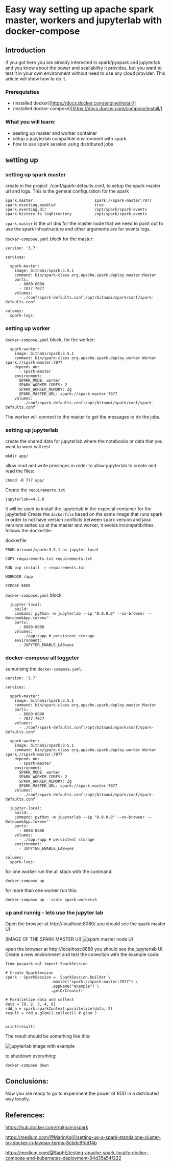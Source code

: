 # Easy way setting up apache spark master, workers and jupyterlab with docker-compose

## Introduction

If you got here you are already interested in spark/pyspark and jupyterlab and you know about the power and scallability it provides, but you want to test it in your own environment without need to use any cloud provider. This article will show how to do it.

### Prerequisites

- (installed docker)[https://docs.docker.com/engine/install/]
- (installed docker-compose)[https://docs.docker.com/compose/install/]

### What you will learn:
- seeting up master and worker container
- setup a jupyterlab compatible environment with spark
- how to use spark session using distributed jobs

## setting up

### setting up spark master

create in the project ./conf/spark-defaults.conf, to setup the spark master url and logs. This is the general configuration for the spark


```
spark.master                           spark://spark-master:7077
spark.eventLog.enabled                 true
spark.eventLog.dir                     /opt/spark/spark-events
spark.history.fs.logDirectory          /opt/spark/spark-events
```
`spark.master` is the url dns for the master node that we need to point out to use the spark infrastructure and other arguments are for events logs.

`docker-compose.yaml` block for the master:
```
version: '3.7'

services:

  spark-master:
    image: bitnami/spark:3.5.1
    command: bin/spark-class org.apache.spark.deploy.master.Master
    ports:
      - 8080:8080
      - 7077:7077
    volumes:
      - ./conf/spark-defaults.conf:/opt/bitnami/spark/conf/spark-defaults.conf

volumes:
  spark-logs:
```

### setting up worker

`docker-compose.yaml` block, for the worker:
```
  spark-worker:
    image: bitnami/spark:3.5.1
    command: bin/spark-class org.apache.spark.deploy.worker.Worker spark://spark-master:7077
    depends_on:
      - spark-master
    environment:
      SPARK_MODE: worker
      SPARK_WORKER_CORES: 2
      SPARK_WORKER_MEMORY: 2g
      SPARK_MASTER_URL: spark://spark-master:7077
    volumes:
      - ./conf/spark-defaults.conf:/opt/bitnami/spark/conf/spark-defaults.conf

```

The worker will connect to the master to get the messages to do the jobs.

### setting up jupyterlab

create the shared data for jupyterlab where the notebooks or data that you want to work will rest

```
mkdir app/
```

allow read and write privileges in order to allow jupyterlab to create and read the files:

```
chmod -R 777 app/
```
Create the `requirements.txt`
```
jupyterlab==4.2.0
```
It will be used to install the jupyterlab in the expecial container for the jupyterlab
Create the `dockerfile` based on the same image that runs spark in order to not have version conflicts between spark version and java versions setted up at the master and worker, it avoids incompatibilities. 
follows the dockerfile:

dockerfile
```
FROM bitnami/spark:3.5.1 as jupyter-local

COPY requirements.txt requirements.txt

RUN pip install -r requirements.txt

WORKDIR /app

EXPOSE 8888
```

`docker-compose.yaml` block
```
  jupyter-local:
    build: .
    command: python -m jupyterlab --ip "0.0.0.0" --no-browser --NotebookApp.token=''
    ports:
      - 8888:8888
    volumes:
      - ./app:/app # persistent storage
    environment:
      - JUPYTER_ENABLE_LAB=yes
```

### docker-compose all toggeter

sumurising the `docker-compose.yaml`:

```
version: '3.7'

services:

  spark-master:
    image: bitnami/spark:3.5.1
    command: bin/spark-class org.apache.spark.deploy.master.Master
    ports:
      - 8080:8080
      - 7077:7077
    volumes:
      - ./conf/spark-defaults.conf:/opt/bitnami/spark/conf/spark-defaults.conf

  spark-worker:
    image: bitnami/spark:3.5.1
    command: bin/spark-class org.apache.spark.deploy.worker.Worker spark://spark-master:7077
    depends_on:
      - spark-master
    environment:
      SPARK_MODE: worker
      SPARK_WORKER_CORES: 2
      SPARK_WORKER_MEMORY: 2g
      SPARK_MASTER_URL: spark://spark-master:7077
    volumes:
      - ./conf/spark-defaults.conf:/opt/bitnami/spark/conf/spark-defaults.conf

  jupyter-local:
    build: .
    command: python -m jupyterlab --ip "0.0.0.0" --no-browser --NotebookApp.token=''
    ports:
      - 8888:8888
    volumes:
      - ./app:/app # persistent storage
    environment:
      - JUPYTER_ENABLE_LAB=yes

volumes:
  spark-logs:
```
for one worker run the all stack with the command:

```
docker-compose up
```

for more than one worker run this:

```
docker-compose up --scale spark-worker=3
```

### up and runnig - lets use the jupyter lab

Open the browser at http://localhost:8080/ you should see the spark master UI

[IMAGE OF THE SPARK MASTER UI]
![spark master node UI](spark-master-image "spark master node UI")

open the browser at http://localhost:8888 you should see the jupyterlab UI.
Create a new environment and test the conection with the example code:

```
from pyspark.sql import SparkSession

# Create SparkSession
spark : SparkSession =  SparkSession.builder \
                    .master("spark://spark-master:7077") \
                    .appName("example") \
                    .getOrCreate()

# Parallelize data and collect
data = [0, 2, 3, 4, 6]
rdd_a = spark.sparkContext.parallelize(data, 2)
result = rdd_a.glom().collect() # glom ?


print(result)
```

The result should be something like this:

![jupyterlab image with example](jupyterlab-image.png "jupyterlab image with example")


to shutdown everything:

```
docker-compose down
```

## Conclusions:

Now you are ready to go to experiment the power of RDD in a distributed way locally.


## References:

https://hub.docker.com/r/bitnami/spark


https://medium.com/@MarinAgli1/setting-up-a-spark-standalone-cluster-on-docker-in-layman-terms-8cbdc9fdd14b

https://medium.com/@SaphE/testing-apache-spark-locally-docker-compose-and-kubernetes-deployment-94d35a54f222

